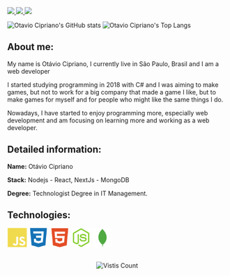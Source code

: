 <div>
    <a target='_blank' href="https://twitter.com/otavioDv" width='200px'>
        <img src="https://img.shields.io/badge/Twitter-1DA1F2?style=for-the-badge&logo=twitter&logoColor=white">
    </a>
    <a target='_blank' href="https://www.linkedin.com/in/otavio-felipe-cipriano/" width='200px'>
        <img src="https://img.shields.io/badge/LinkedIn-0077B5?style=for-the-badge&logo=linkedin&logoColor=white">
    </a>
    <a target='_blank' href="https://otaviocipriano.vercel.app/" width='200px'>
        <img src="https://img.shields.io/badge/website-000000?style=for-the-badge&logo=About.me&logoColor=white">
    </a>
</div>
<p>
<img height="150" src="https://github-readme-stats.vercel.app/api?username=Otavio-Cipriano&show_icons=true&theme=dark&hide=contribs,prs" alt="Otavio Cipriano's GitHub stats"/>
<img height="150" src="https://github-readme-stats.vercel.app/api/top-langs/?username=Otavio-Cipriano&layout=compact&theme=dark" alt="Otavio Cipriano's Top Langs"/>
</p>

## About me:

My name is Otávio Cipriano, I currently live in São Paulo, Brasil and I am a web developer

I started studying programming in 2018 with C# and I was aiming to make games, but not to work for a big company that made a game I like, but to make games for myself and for people who might like the same things I do.

Nowadays, I have started to enjoy programming more, especially web development and am focusing on learning more and working as a web developer. 

## Detailed information:

**Name:** Otávio Cipriano

**Stack:** Nodejs - React, NextJs - MongoDB

**Degree:** Technologist Degree in IT Management.

## Technologies:

<p>
<img height="45" src="https://raw.githubusercontent.com/devicons/devicon/master/icons/javascript/javascript-plain.svg"/>
<img height="45" src="https://raw.githubusercontent.com/devicons/devicon/master/icons/css3/css3-plain.svg"/>
<img height="45" src="https://raw.githubusercontent.com/devicons/devicon/master/icons/html5/html5-plain.svg"/>
<img height="45" src="https://raw.githubusercontent.com/devicons/devicon/master/icons/nodejs/nodejs-plain.svg"/>
<img height="45" src="https://raw.githubusercontent.com/devicons/devicon/master/icons/mongodb/mongodb-plain.svg"/>
</p>


## 

<p align="center"><img height="40" src="https://profile-counter.glitch.me/{Otavio-Cipriano}/count.svg" alt="Vistis Count"/></p>
